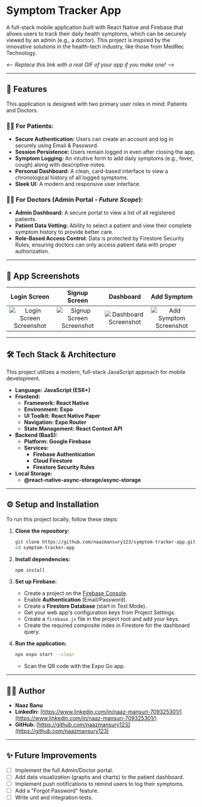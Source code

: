 # Symptom Tracker App

A full-stack mobile application built with React Native and Firebase that allows users to track their daily health symptoms, which can be securely viewed by an admin (e.g., a doctor). This project is inspired by the innovative solutions in the health-tech industry, like those from MedRec Technology.

 
*<-- Replace this link with a real GIF of your app if you make one! -->*

---

## 🚀 Features

This application is designed with two primary user roles in mind: Patients and Doctors.

### 🧑‍💼 For Patients:
- **Secure Authentication:** Users can create an account and log in securely using Email & Password.
- **Session Persistence:** Users remain logged in even after closing the app.
- **Symptom Logging:** An intuitive form to add daily symptoms (e.g., fever, cough) along with descriptive notes.
- **Personal Dashboard:** A clean, card-based interface to view a chronological history of all logged symptoms.
- **Sleek UI:** A modern and responsive user interface.

### 👨‍⚕️ For Doctors (Admin Portal - *Future Scope*):
- **Admin Dashboard:** A secure portal to view a list of all registered patients.
- **Patient Data Vetting:** Ability to select a patient and view their complete symptom history to provide better care.
- **Role-Based Access Control:** Data is protected by Firestore Security Rules, ensuring doctors can only access patient data with proper authorization.

---

## 📸 App Screenshots

| Login Screen | Signup Screen | Dashboard | Add Symptom |
| :---: | :---: | :---: | :---: |
| ![Login Screen Screenshot](./screenshots/login.png) | ![Signup Screen Screenshot](./screenshots/signup.png) | ![Dashboard Screenshot](./screenshots/dashboard.png) | ![Add Symptom Screenshot](./screenshots/add-symptom.png) |


---

## 🛠️ Tech Stack & Architecture

This project utilizes a modern, full-stack JavaScript approach for mobile development.

- **Language:** **JavaScript (ES6+)**
- **Frontend:**
    - **Framework:** **React Native**
    - **Environment:** **Expo**
    - **UI Toolkit:** **React Native Paper**
    - **Navigation:** **Expo Router**
    - **State Management:** **React Context API**
- **Backend (BaaS):**
    - **Platform:** **Google Firebase**
    - **Services:**
        - **Firebase Authentication**
        - **Cloud Firestore**
        - **Firestore Security Rules**
- **Local Storage:**
    - **@react-native-async-storage/async-storage**

---

## ⚙️ Setup and Installation

To run this project locally, follow these steps:

1.  **Clone the repository:**
    ```bash
    git clone https://github.com/naazmansury123/symptom-tracker-app.git
    cd symptom-tracker-app
    ```

2.  **Install dependencies:**
    ```bash
    npm install
    ```

3.  **Set up Firebase:**
    - Create a project on the [Firebase Console](https://console.firebase.google.com/).
    - Enable **Authentication** (Email/Password).
    - Create a **Firestore Database** (start in Test Mode).
    - Get your web app's configuration keys from Project Settings.
    - Create a `firebase.js` file in the project root and add your keys.
    - Create the required composite index in Firestore for the dashboard query.

4.  **Run the application:**
    ```bash
    npx expo start --clear
    ```
    - Scan the QR code with the Expo Go app.

---

## 👨‍💻 Author

- **Naaz Banu**
- **LinkedIn:** [https://www.linkedin.com/in/naaz-mansuri-709325301/](https://www.linkedin.com/in/naaz-mansuri-709325301/)
- **GitHub:** [https://github.com/naazmansury123](https://github.com/naazmansury123)

---

## ✨ Future Improvements

- [ ] Implement the full Admin/Doctor portal.
- [ ] Add data visualization (graphs and charts) to the patient dashboard.
- [ ] Implement push notifications to remind users to log their symptoms.
- [ ] Add a "Forgot Password" feature.
- [ ] Write unit and integration tests.
